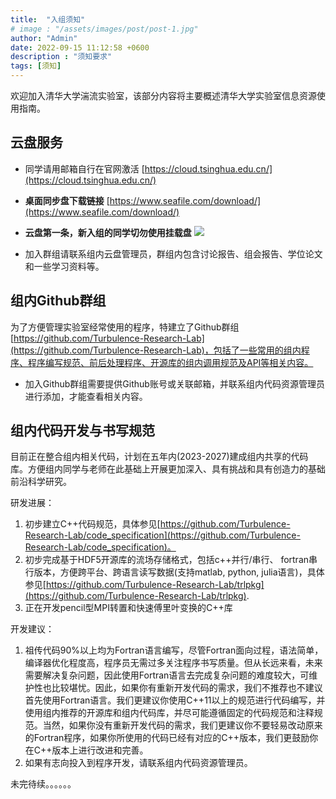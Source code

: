 ```yaml
---
title:  "入组须知"
# image : "/assets/images/post/post-1.jpg"
author: "Admin"
date: 2022-09-15 11:12:58 +0600
description : "须知要求"
tags: [须知]
---
```

欢迎加入清华大学湍流实验室，该部分内容将主要概述清华大学实验室信息资源使用指南。

## 云盘服务
- 同学请用邮箱自行在官网激活
[https://cloud.tsinghua.edu.cn/](https://cloud.tsinghua.edu.cn/)

- **桌面同步盘下载链接**
[https://www.seafile.com/download/](https://www.seafile.com/download/)

- **云盘第一条，新入组的同学切勿使用挂载盘**
![](/info/media/imag/post-2022-09-16-welcome/fig1.png)

- 加入群组请联系组内云盘管理员，群组内包含讨论报告、组会报告、学位论文和一些学习资料等。

## 组内Github群组
为了方便管理实验室经常使用的程序，特建立了Github群组[https://github.com/Turbulence-Research-Lab](https://github.com/Turbulence-Research-Lab)，包括了一些常用的组内程序、程序编写规范、前后处理程序、开源库的组内调用规范及API等相关内容。
- 加入Github群组需要提供Github账号或关联邮箱，并联系组内代码资源管理员进行添加，才能查看相关内容。



## 组内代码开发与书写规范
目前正在整合组内相关代码，计划在五年内(2023-2027)建成组内共享的代码库。方便组内同学与老师在此基础上开展更加深入、具有挑战和具有创造力的基础前沿科学研究。

研发进展：
1. 初步建立C++代码规范，具体参见[https://github.com/Turbulence-Research-Lab/code_specification](https://github.com/Turbulence-Research-Lab/code_specification)。
2. 初步完成基于HDF5开源库的流场存储格式，包括c++并行/串行、 fortran串行版本，方便跨平台、跨语言读写数据(支持matlab, python, julia语言)，具体参见[https://github.com/Turbulence-Research-Lab/trlpkg](https://github.com/Turbulence-Research-Lab/trlpkg).
3. 正在开发pencil型MPI转置和快速傅里叶变换的C++库

开发建议：
1. 祖传代码90%以上均为Fortran语言编写，尽管Fortran面向过程，语法简单，编译器优化程度高，程序员无需过多关注程序书写质量。但从长远来看，未来需要解决复杂问题，因此使用Fortran语言去完成复杂问题的难度较大，可维护性也比较堪忧。因此，如果你有重新开发代码的需求，我们不推荐也不建议首先使用Fortran语言。我们更建议你使用C++11以上的规范进行代码编写，并使用组内推荐的开源库和组内代码库，并尽可能遵循固定的代码规范和注释规范。当然，如果你没有重新开发代码的需求，我们更建议你不要轻易改动原来的Fortran程序，如果你所使用的代码已经有对应的C++版本，我们更鼓励你在C++版本上进行改进和完善。
2. 如果有志向投入到程序开发，请联系组内代码资源管理员。

未完待续。。。。。。